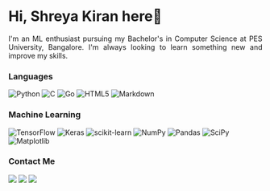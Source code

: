 # Hi, Shreya Kiran here👋

<p align="justify">I'm an ML enthusiast pursuing my Bachelor's in Computer Science at PES University, Bangalore.
I'm always looking to learn something new and improve my skills.

### Languages

![Python](https://img.shields.io/badge/python-3670A0?style=for-the-badge&logo=python&logoColor=ffdd54)
![C](https://img.shields.io/badge/c-%2300599C.svg?style=for-the-badge&logo=c&logoColor=white)
![Go](https://img.shields.io/badge/go-%2300ADD8.svg?style=for-the-badge&logo=go&logoColor=white)
![HTML5](https://img.shields.io/badge/html5-%23E34F26.svg?style=for-the-badge&logo=html5&logoColor=white)
![Markdown](https://img.shields.io/badge/markdown-%23000000.svg?style=for-the-badge&logo=markdown&logoColor=white)

### Machine Learning 

![TensorFlow](https://img.shields.io/badge/TensorFlow-%23FF6F00.svg?style=for-the-badge&logo=TensorFlow&logoColor=white)
![Keras](https://img.shields.io/badge/Keras-%23D00000.svg?style=for-the-badge&logo=Keras&logoColor=white)
![scikit-learn](https://img.shields.io/badge/scikit--learn-%23F7931E.svg?style=for-the-badge&logo=scikit-learn&logoColor=white)
![NumPy](https://img.shields.io/badge/numpy-%23013243.svg?style=for-the-badge&logo=numpy&logoColor=white)
![Pandas](https://img.shields.io/badge/pandas-%23150458.svg?style=for-the-badge&logo=pandas&logoColor=white)
![SciPy](https://img.shields.io/badge/SciPy-%230C55A5.svg?style=for-the-badge&logo=scipy&logoColor=%white)
![Matplotlib](https://img.shields.io/badge/Matplotlib-%23ffffff.svg?style=for-the-badge&logo=Matplotlib&logoColor=black)

### Contact Me

<a href = "https://www.linkedin.com/in/shreya-kiran-9829122ab/"><img src="https://img.shields.io/badge/linkedin-%230077B5.svg?style=for-the-badge&logo=linkedin&logoColor=white"></a>
<a href = "mailto:shreyakiran1406@gmail.com?subject=From your Github Profile"><img src = "https://img.shields.io/badge/Gmail-D14836?style=for-the-badge&logo=gmail&logoColor=white"></a>
<a href = "https://www.instagram.com/shreyakiran_14/"><img src="https://img.shields.io/badge/Instagram-%23E4405F.svg?style=for-the-badge&logo=Instagram&logoColor=white"></a>
<!---
shreyoucodes/shreyoucodes is a ✨ special ✨ repository because its `README.md` (this file) appears on your GitHub profile.
You can click the Preview link to take a look at your changes.
--->
